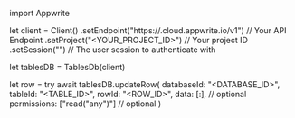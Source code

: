 import Appwrite

let client = Client()
    .setEndpoint("https://<REGION>.cloud.appwrite.io/v1") // Your API Endpoint
    .setProject("<YOUR_PROJECT_ID>") // Your project ID
    .setSession("") // The user session to authenticate with

let tablesDB = TablesDb(client)

let row = try await tablesDB.updateRow(
    databaseId: "<DATABASE_ID>",
    tableId: "<TABLE_ID>",
    rowId: "<ROW_ID>",
    data: [:], // optional
    permissions: ["read("any")"] // optional
)

